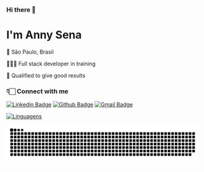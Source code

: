 ### Hi there 👋

# I'm Anny Sena

📍 São Paulo, Brasil

👩🏻‍💻 Full stack developer in training

📑 Qualified to give good results

### 👇🏻 Connect with me

[![Linkedin Badge](https://img.shields.io/badge/-LinkedIn-blue?style=flat-square&logo=Linkedin&logoColor=white&link=https://www.linkedin.com/in/annydossantosenavaz/)](https://www.linkedin.com/in/annydossantosenavaz/)
[![Github Badge](https://img.shields.io/badge/-Github-000?style=flat-square&logo=Github&logoColor=white&link=https://github.com/annysena)](https://github.com/annysena)
[![Gmail Badge](https://img.shields.io/badge/-Gmail-red?style=flat-square&logo=Gmail&logoColor=white&link=mailto:annysena.as44@gmail.com)](mailto:annysena.as44@gmail.com)


[![Linguagens](https://github-readme-stats.vercel.app/api/top-langs/?username=annysena&theme=tokyonight&layout=compact)](https://github.com/annysena/github-readme-stats)
<p align="center">



  ![Snake animation](https://github.com/ellen2121/ellen2121/blob/output/github-contribution-grid-snake.svg)
 
</div>
 
